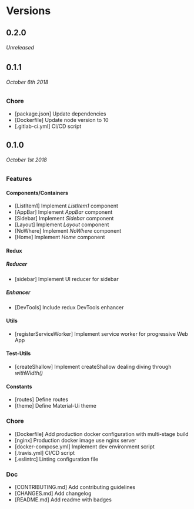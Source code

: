 # Versions

## 0.2.0
###### *Unreleased*

## 0.1.1
###### *October 6th 2018*

### Chore

- [package.json] Update dependencies
- [Dockerfile] Update node version to 10
- [.gitlab-ci.yml] CI/CD script

## 0.1.0
###### *October 1st 2018*

### Features

#### Components/Containers

- [ListItem1] Implement *ListItem1* component
- [AppBar] Implement *AppBar* component
- [Sidebar] Implement *Sidebar* component
- [Layout] Implement *Layout* component
- [NoWhere] Implement *NoWhere* component
- [Home] Implement *Home* component

#### Redux

##### Reducer

- [sidebar] Implement UI reducer for sidebar

##### Enhancer

- [DevTools] Include redux DevTools enhancer

#### Utils

- [registerServiceWorker] Implement service worker for progressive Web App

#### Test-Utils

- [createShallow] Implement createShallow dealing diving through *withWidth()*

#### Constants

- [routes] Define routes
- [theme] Define Material-Ui theme

### Chore

- [Dockerfile] Add production docker configuration with multi-stage build
- [nginx] Production docker image use nginx server
- [docker-compose.yml] Implement dev environment script
- [.travis.yml] CI/CD script
- [.eslintrc] Linting configuration file

### Doc

- [CONTRIBUTING.md] Add contributing guidelines
- [CHANGES.md] Add changelog
- [README.md] Add readme with badges
